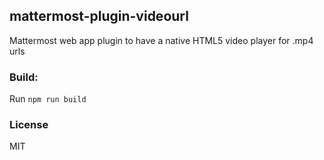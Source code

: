 ## mattermost-plugin-videourl
Mattermost web app plugin to have a native HTML5 video player for .mp4 urls

### Build:
Run `npm run build`

### License
MIT